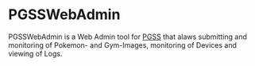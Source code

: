 # PGSSWebAdmin

PGSSWebAdmin is a Web Admin tool for [PGSS](http://github.com/mizu-github/PGSS) that alaws submitting and monitoring of Pokemon- and Gym-Images, monitoring of Devices and viewing of Logs.
